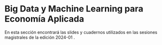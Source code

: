 # Big Data y Machine Learning para Economía Aplicada

En esta sección encontrará las slides y cuadernos utilizados en las sesiones magistrales de la edición 2024-01 .


